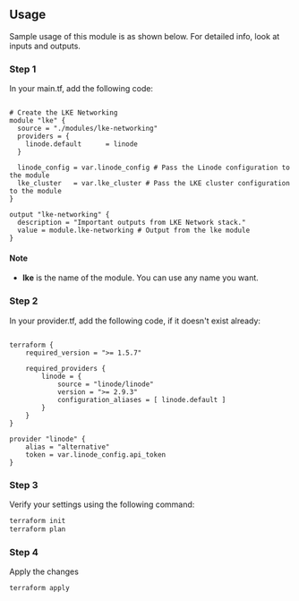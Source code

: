 ## Usage

Sample usage of this module is as shown below. For detailed info, look at inputs and outputs.

### Step 1

In your main.tf, add the following code:
<!-- NOTE: The package-source and version x.x.x will be auto populated by the ci job. You do not need to change anything here. -->
```hcl

# Create the LKE Networking
module "lke" {
  source = "./modules/lke-networking"
  providers = {
    linode.default      = linode
  }

  linode_config = var.linode_config # Pass the Linode configuration to the module
  lke_cluster   = var.lke_cluster # Pass the LKE cluster configuration to the module
}

output "lke-networking" {
  description = "Important outputs from LKE Network stack."
  value = module.lke-networking # Output from the lke module
}

```

#### Note

- **lke** is the name of the module. You can use any name you want.

### Step 2

In your provider.tf, add the following code, if it doesn't exist already:

```hcl

terraform {
    required_version = ">= 1.5.7"

    required_providers {
        linode = {
            source = "linode/linode"
            version = ">= 2.9.3"
            configuration_aliases = [ linode.default ]
        }
    }
}

provider "linode" {
    alias = "alternative"
    token = var.linode_config.api_token
}

```

### Step 3

Verify your settings using the following command:

``` bash
terraform init
terraform plan
```

### Step 4

Apply the changes

``` bash
terraform apply
```
